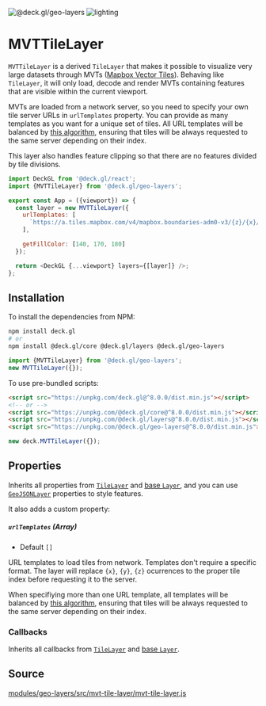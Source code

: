 <!-- INJECT:"MVTTileLayerDemo" -->

<p class="badges">
  <img src="https://img.shields.io/badge/@deck.gl/geo--layers-lightgrey.svg?style=flat-square" alt="@deck.gl/geo-layers" />
  <img src="https://img.shields.io/badge/lighting-yes-blue.svg?style=flat-square" alt="lighting" />
</p>

# MVTTileLayer

`MVTTileLayer` is a derived `TileLayer` that makes it possible to visualize very large datasets through MVTs ([Mapbox Vector Tiles](https://docs.mapbox.com/vector-tiles/specification/)). Behaving like `TileLayer`, it will only load, decode and render MVTs containing features that are visible within the current viewport.

MVTs are loaded from a network server, so you need to specify your own tile server URLs in `urlTemplates` property. You can provide as many templates as you want for a unique set of tiles. All URL templates will be balanced by [this algorithm](https://github.com/uber/deck.gl/blob/58f8b848f3ccf1676e90c7810e1b6d115a9d53d0/modules/geo-layers/src/mvt-tile-layer/mvt-tile-layer.js#L51-L53), ensuring that tiles will be always requested to the same server depending on their index.

This layer also handles feature clipping so that there are no features divided by tile divisions.

```js
import DeckGL from '@deck.gl/react';
import {MVTTileLayer} from '@deck.gl/geo-layers';

export const App = ({viewport}) => {
  const layer = new MVTTileLayer({
    urlTemplates: [
      `https://a.tiles.mapbox.com/v4/mapbox.boundaries-adm0-v3/{z}/{x}/{y}.vector.pbf?access_token=${MapboxAccessToken}`
    ],

    getFillColor: [140, 170, 180]
  });

  return <DeckGL {...viewport} layers={[layer]} />;
};
```


## Installation

To install the dependencies from NPM:

```bash
npm install deck.gl
# or
npm install @deck.gl/core @deck.gl/layers @deck.gl/geo-layers
```

```js
import {MVTTileLayer} from '@deck.gl/geo-layers';
new MVTTileLayer({});
```

To use pre-bundled scripts:

```html
<script src="https://unpkg.com/deck.gl@^8.0.0/dist.min.js"></script>
<!-- or -->
<script src="https://unpkg.com/@deck.gl/core@^8.0.0/dist.min.js"></script>
<script src="https://unpkg.com/@deck.gl/layers@^8.0.0/dist.min.js"></script>
<script src="https://unpkg.com/@deck.gl/geo-layers@^8.0.0/dist.min.js"></script>
```

```js
new deck.MVTTileLayer({});
```


## Properties

Inherits all properties from [`TileLayer`](/docs/layers/tile-layer.md) and [base `Layer`](/docs/api-reference/layer.md), and you can use [`GeoJSONLayer`](/docs/layers/geojson-layer.md) properties to style features.

It also adds a custom property:

##### `urlTemplates` (Array)

- Default `[]`

URL templates to load tiles from network. Templates don't require a specific format. The layer will replace `{x}`, `{y}`, `{z}` ocurrences to the proper tile index before requesting it to the server.

When specifiying more than one URL template, all templates will be balanced by [this algorithm](https://github.com/uber/deck.gl/blob/58f8b848f3ccf1676e90c7810e1b6d115a9d53d0/modules/geo-layers/src/mvt-tile-layer/mvt-tile-layer.js#L51-L53), ensuring that tiles will be always requested to the same server depending on their index.

### Callbacks

Inherits all callbacks from [`TileLayer`](/docs/layers/tile-layer.md) and [base `Layer`](/docs/api-reference/layer.md).

## Source

[modules/geo-layers/src/mvt-tile-layer/mvt-tile-layer.js](https://github.com/uber/deck.gl/tree/master/modules/geo-layers/src/mvt-tile-layer/mvt-tile-layer.js)
